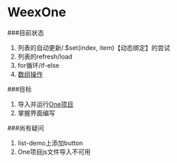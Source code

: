 # WeexOne

###目前状态
1. 列表的自动更新/.$set(index, item)【动态绑定】的尝试
2. 列表的refresh/load
3. for循环/if-else
4. [数组操作](http://www.w3school.com.cn/jsref/jsref_obj_array.asp)

###目标
1. 导入并运行[One项目](https://github.com/dodola/WeexOne)
2. 掌握界面编写

###尚有疑问
1. list-demo上添加button
2. One项目js文件导入不可用
